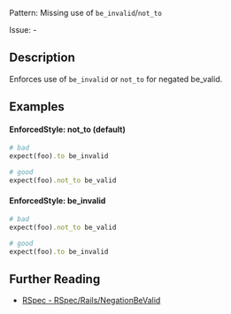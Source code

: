 Pattern: Missing use of `be_invalid`/`not_to`

Issue: -

## Description

Enforces use of `be_invalid` or `not_to` for negated be_valid.

## Examples

#### EnforcedStyle: not_to (default)

```ruby
# bad
expect(foo).to be_invalid

# good
expect(foo).not_to be_valid
```

#### EnforcedStyle: be_invalid

```ruby
# bad
expect(foo).not_to be_valid

# good
expect(foo).to be_invalid
```

## Further Reading

* [RSpec - RSpec/Rails/NegationBeValid](https://docs.rubocop.org/rubocop-rspec/cops_rspec_rails.html#rspecrailsnegationbevalid)
